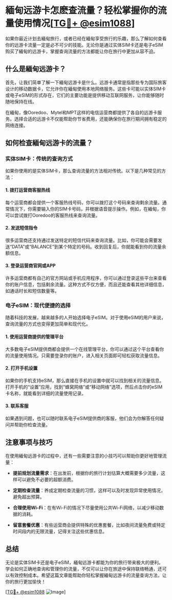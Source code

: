 # 緬甸远游卡怎麽查流量？轻松掌握你的流量使用情况[[TG💪+ @esim1088](https://t.me/s/esim1088)]

如果你最近计划去緬甸旅行，或者已经在緬甸享受旅行的乐趣，那么了解如何查看你的远游卡流量一定是必不可少的技能。无论你是通过实体SIM卡还是电子eSIM购买了緬甸的远游卡，掌握查询流量的方法都能让你在旅行中更加从容不迫。

## 什么是緬甸远游卡？

首先，让我们简单了解一下緬甸远游卡是什么。远游卡通常是指那些专为国际旅客设计的移动数据卡，它允许你在緬甸使用本地网络服务。这些卡可能以实体SIM卡或电子eSIM的形式存在，它们的主要功能是提供移动互联网服务，让你能够随时随地保持在线。

在緬甸，像Ooredoo、Mytel和MPT这样的电信运营商都提供了各自的远游卡服务。选择合适的远游卡不仅能帮助你节省费用，还能确保你在旅行期间拥有稳定的网络连接。

## 如何检查緬甸远游卡的流量？

### 实体SIM卡：传统的查询方式

如果你使用的是实体SIM卡，那么查询流量的方法相对传统。以下是几种常见的方法：

#### 1. 拨打运营商客服热线

每个运营商都会提供一个客服热线号码，你可以拨打这个号码来查询剩余流量。通常情况下，你需要输入你的SIM卡号码，并根据语音提示操作。例如，在緬甸，你可以尝试拨打Ooredoo的客服热线来查询流量。

#### 2. 发送短信指令

很多运营商还支持通过发送特定的短信代码来查询流量。比如，你可能会需要发送“DATA”或“BALANCE”到某个特定的号码。收到回复后，你就能看到你的流量余额信息。

#### 3. 登录运营商官网或APP

许多运营商都有自己的官方网站或手机应用程序，你可以通过登录这些平台来查看你的账户信息，包括剩余流量。这种方式不仅方便，而且还能查看其他详细信息，如通话时长和短信数量等。

### 电子eSIM：现代便捷的选择

随着科技的发展，越来越多的人开始选择电子eSIM。对于使用eSIM的用户来说，查询流量的方式也变得更加简单和现代化。

#### 1. 使用运营商提供的管理平台

大多数电子eSIM提供商都会提供一个在线管理平台，你可以通过这个平台查看你的流量使用情况。只需要登录你的账户，进入相关页面即可轻松获取流量信息。

#### 2. 打开手机设置

如果你的手机支持eSIM，那么直接在手机的设置中就可以找到相关的流量信息。打开手机的“设置”应用，找到“蜂窝网络”或“移动网络”选项，然后点击你的eSIM卡名称，就能看到详细的流量使用记录。

#### 3. 联系客服

如果遇到问题，也可以随时联系电子eSIM提供商的客服，他们会为你解答任何疑问并帮助你检查流量。

## 注意事项与技巧

在使用緬甸远游卡的过程中，还有一些需要注意的小技巧可以帮助你更好地管理流量：

- **提前规划流量需求**：在出发前，根据你的旅行计划估算大概需要多少流量，这样可以避免不必要的超额消费。
  
- **定期检查流量**：养成定期检查流量的习惯，这样可以及时发现异常使用情况，避免超出预算。

- **合理使用Wi-Fi**：在有Wi-Fi的情况下尽量使用公共Wi-Fi网络，以减少移动数据的消耗。

- **留意套餐优惠**：有些运营商会提供特殊的优惠套餐，比如夜间流量免费或特定时间段内的无限流量，记得关注这些优惠信息。

## 总结

无论是实体SIM卡还是电子eSIM，緬甸远游卡都能为你的旅行带来极大的便利。学会如何正确地查询和管理你的流量，不仅可以让你在旅途中保持联络畅通，还可以有效控制成本。希望这篇文章能帮助你轻松掌握緬甸远游卡的流量查询方法，让你的旅行更加愉快！

[[TG💪+ @esim1088](https://t.me/s/esim1088) ![Image](https://i.postimg.cc/4NQfJmqS/Snipaste-2025-05-13-00-14-12.png)]